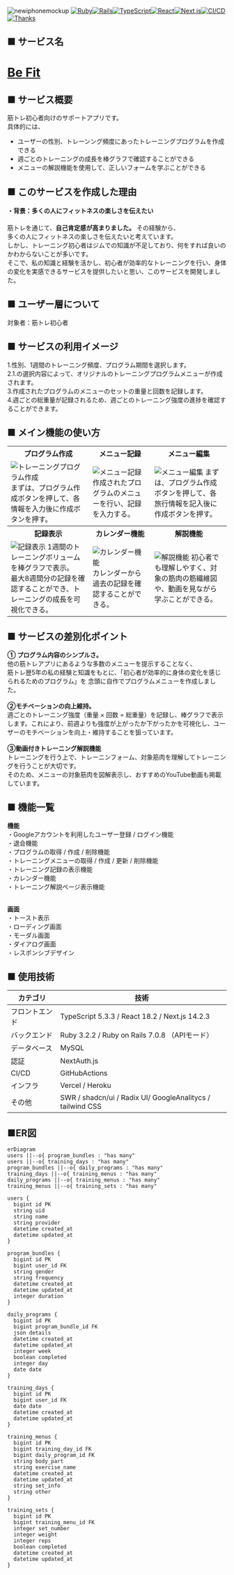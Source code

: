 ![newiphonemockup](https://github.com/Ryocchi-Muscle/fitapp-api/assets/140929302/bb068a5d-ae34-4b55-8644-4bcdb8619955)
[![Ruby](https://img.shields.io/badge/Ruby-v3.2.2-CC342D?logo=Ruby&logoColor=CC342D)](https://www.ruby-lang.org/ja/news/2023/03/30/ruby-3-2-2-released)[![Rails](https://img.shields.io/badge/Rails-v7.0.7.2-CC0000?logo=Ruby-on-Rails&logoColor=CC0000)](https://rubyonrails.org/2023/3/13/Rails-7-0-4-3-and-6-1-7-3-have-been-released)[![TypeScript](https://img.shields.io/badge/TypeScript-v5.0.2-007ACC?logo=TypeScript&logoColor=007ACC)](https://www.typescriptlang.org/docs/handbook/release-notes/typescript-5-0.html)[![React](https://img.shields.io/badge/React-v18.2.0-61DAFB?logo=React&logoColor=61DAFB)](https://react.dev/blog/2022/03/29/react-v18#whats-new-in-react-18)[![Next.js](https://img.shields.io/badge/Next.js-v14.2.3-000000?logo=Next.js&logoColor=000000)](https://nextjs.org/blog/next-13-2)[![CI/CD](https://github.com/keynyaan/hayabusatrip-frontend/actions/workflows/ci.yml/badge.svg?branch=main)](https://github.com/keynyaan/hayabusatrip-frontend/actions/workflows/ci.yml)[![Thanks](https://img.shields.io/badge/Thank%20you-for%20visiting-00aab9)](https://www.befitvercel.com/)


## ■ サービス名
<h1><a href="https://www.befitvercel.com/">Be Fit</a></h1>

## ■ サービス概要


筋トレ初心者向けのサポートアプリです。
<br>
具体的には、<br>
 * ユーザーの性別、トレーンング頻度にあったトレーニングプログラムを作成できる
 * 週ごとのトレーニングの成長を棒グラフで確認することができる
 * メニューの解説機能を使用して、正しいフォームを学ぶことができる

## ■ このサービスを作成した理由
#### ・背景：多くの人にフィットネスの楽しさを伝えたい
筋トレを通じて、**自己肯定感が高まりました。** その経験から、<br>
多くの人にフィットネスの楽しさを伝えたいと考えています。<br>
しかし、トレーニング初心者はジムでの知識が不足しており、何をすれば良いのかわからないことが多いです。<br>
そこで、私の知識と経験を活かし、初心者が効率的なトレーニングを行い、身体の変化を実感できるサービスを提供したいと思い、このサービスを開発しました。

## ■ ユーザー層について

対象者：筋トレ初心者

## ■ サービスの利用イメージ
1.性別、1週間のトレーニング頻度、プログラム期間を選択します。<br>
2.1.の選択内容によって、オリジナルのトレーニングプログラムメニューが作成されます。<br>
3.作成されたプログラムのメニューのセットの重量と回数を記録します。<br>
4.週ごとの総重量が記録されるため、週ごとのトレーニング強度の進捗を確認することができます。<br>

## ■ メイン機能の使い方

<table>
  <tr>
    <th style="text-align: center">プログラム作成</th>
    <th style="text-align: center">メニュー記録</th>
    <th style="text-align: center">メニュー編集</th>
  </tr>
  <tr>
    <td>
      <img src="assets/program.gif" alt="トレーニングプログラム作成">
      まずは、プログラム作成ボタンを押して、各情報を入力後に作成ボタンを押す。
    </td>
    <td>
      <img src="assets/menu.gif" alt="メニュー記録">
      作成されたプログラムのメニューを行い、記録を入力する。
    </td>
    <td>
      <img src="assets/menu_edit.gif" alt="メニュー編集">
      まずは、プログラム作成ボタンを押して、各旅行情報を記入後に作成ボタンを押す。
    </td>
  </tr>
  <tr>
    <th style="text-align: center">記録表示</th>
    <th style="text-align: center">カレンダー機能</th>
    <th style="text-align: center">解説機能</th>
  </tr>
  <tr>
    <td>
      <img src="assets/record.gif" alt="記録表示">
      1週間のトレーニングボリュームを棒グラフで表示。<br>最大8週間分の記録を確認することができ、トレーニングの成長を可視化できる。
    </td>
    <td>
      <img src="assets/calendar.gif" alt="カレンダー機能">
      カレンダーから過去の記録を確認することができる。
    </td>
    <td>
      <img src="assets/trainingguide.gif" alt="解説機能">
      初心者でも理解しやすく、対象の筋肉の筋繊維図や、動画を見ながら学ぶことができる。
    </td>
  </tr>
  <tr>
</table>


## ■ サービスの差別化ポイント

**① プログラム内容のシンプルさ。**<br>
他の筋トレアプリにあるような多数のメニューを提示することなく、<br>
筋トレ歴5年の私の経験と知識をもとに、「初心者が効率的に身体の変化を感じられるためのプログラム」を
念頭に自作でプログラムメニューを作成しました。<br>
<br>
**②モチベーションの向上維持。**<br>
週ごとのトレーニング強度（重量 × 回数 = 総重量）を記録し、棒グラフで表示します。これにより、前週よりも強度が上がったか下がったかを可視化し、ユーザーのモチベーションを向上・維持することを狙っています。<br>
<br>
**③動画付きトレーニング解説機能**<br>
トレーニングを行う上で、トレーニンフォーム、対象筋肉を理解してトレーニングを行うことが大切です。<br>
そのため、メニューの対象筋肉を図解表示し、おすすめのYouTube動画も掲載しています。<br>

## ■ 機能一覧<br>
**機能**<br>
・Googleアカウントを利用したユーザー登録 / ログイン機能<br>
・退会機能<br>
・プログラムの取得 / 作成 / 削除機能<br>
・トレーニングメニューの取得 / 作成 / 更新 / 削除機能<br>
・トレーニング記録の表示機能<br>
・カレンダー機能<br>
・トレーニング解説ページ表示機能<br>
<br>

**画面**<br>
・トースト表示<br>
・ローディング画面<br>
・モーダル画面<br>
・ダイアログ画面<br>
・レスポンシブデザイン<br>

## ■ 使用技術

| カテゴリ       | 技術                                                                                  |
| -------------- | ------------------------------------------------------------------------------------- |
| フロントエンド | TypeScript 5.3.3 / React 18.2 / Next.js 14.2.3                                   |
| バックエンド   | Ruby 3.2.2 / Ruby on Rails 7.0.8 （APIモード）                                         |
| データベース   | MySQL                                                                            |
| 認証           | NextAuth.js                                                                           |
| CI/CD           | GitHubActions                                                                           |
| インフラ       | Vercel / Heroku                                                                       |                       |
| その他         | SWR / shadcn/ui / Radix UI/ GoogleAnalitycs / tailwind CSS



## ■ER図
```mermaid
erDiagram
users ||--o{ program_bundles : "has many"
users ||--o{ training_days : "has many"
program_bundles ||--o{ daily_programs : "has many"
training_days ||--o{ training_menus : "has many"
daily_programs ||--o{ training_menus : "has many"
training_menus ||--o{ training_sets : "has many"

users {
  bigint id PK
  string uid
  string name
  string provider
  datetime created_at
  datetime updated_at
}

program_bundles {
  bigint id PK
  bigint user_id FK
  string gender
  string frequency
  datetime created_at
  datetime updated_at
  integer duration
}

daily_programs {
  bigint id PK
  bigint program_bundle_id FK
  json details
  datetime created_at
  datetime updated_at
  integer week
  boolean completed
  integer day
  date date
}

training_days {
  bigint id PK
  bigint user_id FK
  date date
  datetime created_at
  datetime updated_at
}

training_menus {
  bigint id PK
  bigint training_day_id FK
  bigint daily_program_id FK
  string body_part
  string exercise_name
  datetime created_at
  datetime updated_at
  string set_info
  string other
}

training_sets {
  bigint id PK
  bigint training_menu_id FK
  integer set_number
  integer weight
  integer reps
  boolean completed
  datetime created_at
  datetime updated_at
}
